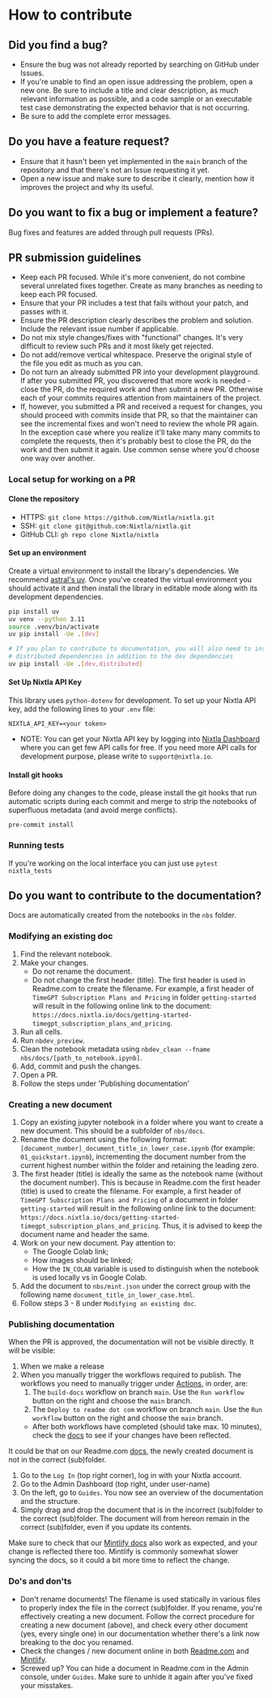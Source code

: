 # How to contribute

## Did you find a bug?

* Ensure the bug was not already reported by searching on GitHub under Issues.
* If you're unable to find an open issue addressing the problem, open a new one. Be sure to include a title and clear description, as much relevant information as possible, and a code sample or an executable test case demonstrating the expected behavior that is not occurring.
* Be sure to add the complete error messages.

## Do you have a feature request?

* Ensure that it hasn't been yet implemented in the `main` branch of the repository and that there's not an Issue requesting it yet.
* Open a new issue and make sure to describe it clearly, mention how it improves the project and why its useful.

## Do you want to fix a bug or implement a feature?

Bug fixes and features are added through pull requests (PRs).

##  PR submission guidelines

* Keep each PR focused. While it's more convenient, do not combine several unrelated fixes together. Create as many branches as needing to keep each PR focused.
* Ensure that your PR includes a test that fails without your patch, and passes with it.
* Ensure the PR description clearly describes the problem and solution. Include the relevant issue number if applicable.
* Do not mix style changes/fixes with "functional" changes. It's very difficult to review such PRs and it most likely get rejected.
* Do not add/remove vertical whitespace. Preserve the original style of the file you edit as much as you can.
* Do not turn an already submitted PR into your development playground. If after you submitted PR, you discovered that more work is needed - close the PR, do the required work and then submit a new PR. Otherwise each of your commits requires attention from maintainers of the project.
* If, however, you submitted a PR and received a request for changes, you should proceed with commits inside that PR, so that the maintainer can see the incremental fixes and won't need to review the whole PR again. In the exception case where you realize it'll take many many commits to complete the requests, then it's probably best to close the PR, do the work and then submit it again. Use common sense where you'd choose one way over another.

### Local setup for working on a PR

#### Clone the repository
* HTTPS: `git clone https://github.com/Nixtla/nixtla.git`
* SSH: `git clone git@github.com:Nixtla/nixtla.git`
* GitHub CLI: `gh repo clone Nixtla/nixtla`

#### Set up an environment
Create a virtual environment to install the library's dependencies. We recommend [astral's uv](https://github.com/astral-sh/uv).
Once you've created the virtual environment you should activate it and then install the library in editable mode along with its
development dependencies.

```bash
pip install uv
uv venv --python 3.11
source .venv/bin/activate
uv pip install -Ue .[dev]

# If you plan to contribute to documentation, you will also need to install the
# distributed dependencies in addition to the dev dependencies
uv pip install -Ue .[dev,distributed]
```

#### Set Up Nixtla API Key
This library uses `python-dotenv` for development. To set up your Nixtla API key, add the following lines to your `.env` file:

```
NIXTLA_API_KEY=<your token>
```

* NOTE: You can get your Nixtla API key by logging into [Nixtla Dashboard](https://dashboard.nixtla.io/) where you can get few API calls for free. If you need more API calls for development purpose, please write to `support@nixtla.io`.

#### Install git hooks
Before doing any changes to the code, please install the git hooks that run automatic scripts during each commit and merge to strip the notebooks of superfluous metadata (and avoid merge conflicts).
```
pre-commit install
```


### Running tests
If you're working on the local interface you can just use `pytest nixtla_tests`

## Do you want to contribute to the documentation?

Docs are automatically created from the notebooks in the `nbs` folder.

### Modifying an existing doc
1. Find the relevant notebook.
2. Make your changes.
    * Do not rename the document.
    * Do not change the first header (title). The first header is used in Readme.com to create the filename. For example, a first header of `TimeGPT Subscription Plans and Pricing` in folder `getting-started` will result in the following online link to the document: `https://docs.nixtla.io/docs/getting-started-timegpt_subscription_plans_and_pricing`.
3. Run all cells.
4. Run `nbdev_preview`.
5. Clean the notebook metadata using `nbdev_clean --fname nbs/docs/[path_to_notebook.ipynb]`.
6. Add, commit and push the changes.
7. Open a PR.
8. Follow the steps under 'Publishing documentation'

### Creating a new document
1. Copy an existing jupyter notebook in a folder where you want to create a new document. This should be a subfolder of `nbs/docs`.
2. Rename the document using the following format: `[document_number]_document_title_in_lower_case.ipynb` (for example: `01_quickstart.ipynb`), incrementing the document number from the current highest number within the folder and retaining the leading zero.
3. The first header (title) is ideally the same as the notebook name (without the document number). This is because in Readme.com the first header (title) is used to create the filename. For example, a first header of `TimeGPT Subscription Plans and Pricing` of a document in folder `getting-started` will result in the following online link to the document: `https://docs.nixtla.io/docs/getting-started-timegpt_subscription_plans_and_pricing`. Thus, it is advised to keep the document name and header the same.
4. Work on your new document. Pay attention to:
    * The Google Colab link;
    * How images should be linked;
    * How the `IN_COLAB` variable is used to distinguish when the notebook is used locally vs in Google Colab.
5. Add the document to `nbs/mint.json` under the correct group with the following name `document_title_in_lower_case.html`.
6. Follow steps 3 - 8 under `Modifying an existing doc`.

### Publishing documentation
When the PR is approved, the documentation will not be visible directly. It will be visible:
1. When we make a release
2. When you manually trigger the workflows required to publish. The workflows you need to manually trigger under [Actions](https://github.com/Nixtla/nixtla/actions), in order, are:
    1. The `build-docs` workflow on branch `main`. Use the `Run workflow` button on the right and choose the `main` branch.
    2. The `Deploy to readme dot com` workflow on branch `main`. Use the `Run workflow` button on the right and choose the `main` branch.
    * After both workflows have completed (should take max. 10 minutes), check the [docs](https://docs.nixtla.io/) to see if your changes have been reflected.

It could be that on our Readme.com [docs](https://docs.nixtla.io/), the newly created document is not in the correct (sub)folder.
1. Go to the `Log In` (top right corner), log in with your Nixtla account.
2. Go to the Admin Dashboard (top right, under user-name)
3. On the left, go to `Guides`. You now see an overview of the documentation and the structure.
4. Simply drag and drop the document that is in the incorrect (sub)folder to the correct (sub)folder. The document will from hereon remain in the correct (sub)folder, even if you update its contents.

Make sure to check that our [Mintlify docs](https://nixtlaverse.nixtla.io/nixtla/docs/getting-started/introduction.html) also work as expected, and your change is reflected there too. Mintlify is commonly somewhat slower syncing the docs, so it could a bit more time to reflect the change.

### Do's and don'ts
* Don't rename documents! The filename is used statically in various files to properly index the file in the correct (sub)folder. If you rename, you're effectively creating a new document. Follow the correct procedure for creating a new document (above), and check every other document (yes, every single one) in our documentation whether there's a link now breaking to the doc you renamed.
* Check the changes / new document online in both [Readme.com](https://docs.nixtla.io/) and [Mintlify](https://nixtlaverse.nixtla.io/nixtla/docs/getting-started/introduction.html).
* Screwed up? You can hide a document in Readme.com in the Admin console, under `Guides`. Make sure to unhide it again after you've fixed your misstakes.
